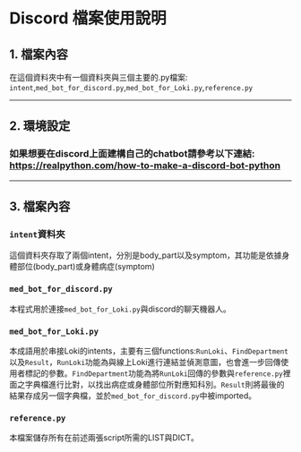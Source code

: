 # Discord 檔案使用說明
## 1. 檔案內容
在這個資料夾中有一個資料夾與三個主要的.py檔案: `intent`,`med_bot_for_discord.py`,`med_bot_for_Loki.py`,`reference.py`

----
## 2. 環境設定

### 如果想要在discord上面建構自己的chatbot請參考以下連結: https://realpython.com/how-to-make-a-discord-bot-python
----

## 3. 檔案內容
###  `intent`資料夾
這個資料夾存取了兩個intent，分別是body_part以及symptom，其功能是依據身體部位(body_part)或身體病症(symptom)

### `med_bot_for_discord.py`
本程式用於連接`med_bot_for_Loki.py`與discord的聊天機器人。

### `med_bot_for_Loki.py`
本成語用於串接Loki的intents，主要有三個functions:`RunLoki`、`FindDepartment`以及`Result`，`RunLoki`功能為與線上Loki進行連結並偵測意圖，也會進一步回傳使用者標記的參數。`FindDepartment`功能為將`RunLoki`回傳的參數與`reference.py`裡面之字典檔進行比對，以找出病症或身體部位所對應知科別。`Result`則將最後的結果存成另一個字典檔，並於`med_bot_for_discord.py`中被imported。

### `reference.py`
本檔案儲存所有在前述兩張script所需的LIST與DICT。




